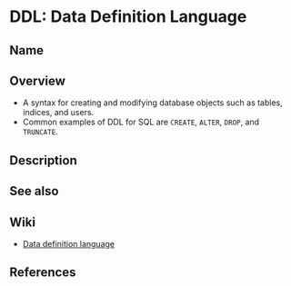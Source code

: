 # DDL: Data Definition Language

## Name

## Overview
- A syntax for creating and modifying database objects such as tables, indices, and users.
- Common examples of DDL for SQL are `CREATE`, `ALTER`, `DROP`, and `TRUNCATE`.

## Description

## See also

## Wiki
- [Data definition language](https://en.wikipedia.org/wiki/Data_definition_language)

## References
